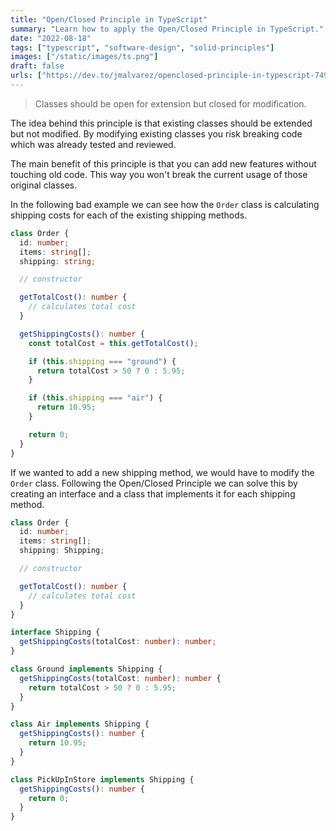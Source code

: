 ```yaml
---
title: "Open/Closed Principle in TypeScript"
summary: "Learn how to apply the Open/Closed Principle in TypeScript."
date: "2022-08-18"
tags: ["typescript", "software-design", "solid-principles"]
images: ["/static/images/ts.png"]
draft: false
urls: ["https://dev.to/jmalvarez/openclosed-principle-in-typescript-749"]
---
```


> Classes should be open for extension but closed for modification.

The idea behind this principle is that existing classes should be extended but not modified. By modifying existing classes you risk breaking code which was already tested and reviewed.

The main benefit of this principle is that you can add new features without touching old code. This way you won't break the current usage of those original classes.

In the following bad example we can see how the `Order` class is calculating shipping costs for each of the existing shipping methods.

```ts showLineNumbers
class Order {
  id: number;
  items: string[];
  shipping: string;

  // constructor

  getTotalCost(): number {
    // calculates total cost
  }

  getShippingCosts(): number {
    const totalCost = this.getTotalCost();

    if (this.shipping === "ground") {
      return totalCost > 50 ? 0 : 5.95;
    }

    if (this.shipping === "air") {
      return 10.95;
    }

    return 0;
  }
}
```

If we wanted to add a new shipping method, we would have to modify the `Order` class. Following the Open/Closed Principle we can solve this by creating an interface and a class that implements it for each shipping method.

```ts showLineNumbers
class Order {
  id: number;
  items: string[];
  shipping: Shipping;

  // constructor

  getTotalCost(): number {
    // calculates total cost
  }
}

interface Shipping {
  getShippingCosts(totalCost: number): number;
}

class Ground implements Shipping {
  getShippingCosts(totalCost: number): number {
    return totalCost > 50 ? 0 : 5.95;
  }
}

class Air implements Shipping {
  getShippingCosts(): number {
    return 10.95;
  }
}

class PickUpInStore implements Shipping {
  getShippingCosts(): number {
    return 0;
  }
}
```
